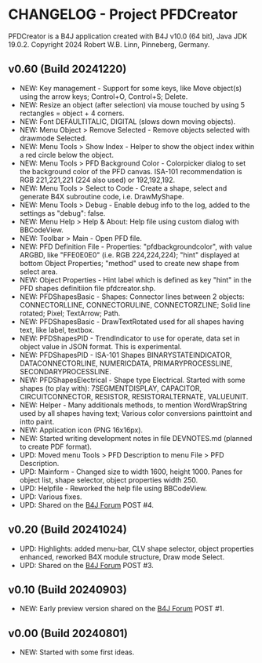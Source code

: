 # CHANGELOG - Project PFDCreator
PFDCreator is a B4J application created with B4J v10.0 (64 bit), Java JDK 19.0.2.
Copyright 2024 Robert W.B. Linn, Pinneberg, Germany.

## v0.60 (Build 20241220)
* NEW: Key management - Support for some keys, like Move object(s) using the arrow keys; Control+O, Control+S; Delete.
* NEW: Resize an object (after selection) via mouse touched by using 5 rectangles = object + 4 corners.
* NEW: Font DEFAULTITALIC, DIGITAL (slows down moving objects).
* NEW: Menu Object > Remove Selected - Remove objects selected with drawmode Selected.
* NEW: Menu Tools > Show Index - Helper to show the object index within a red circle below the object.
* NEW: Menu Tools > PFD Background Color - Colorpicker dialog to set the background color of the PFD canvas. ISA-101 recommendation is RGB 221,221,221 (224 also used) or 192,192,192.
* NEW: Menu Tools > Select to Code - Create a shape, select and generate B4X subroutine code, i.e. DrawMyShape.
* NEW: Menu Tools > Debug - Enable debug info to the log, added to the settings as "debug": false.
* NEW: Menu Help > Help & About: Help file using custom dialog with BBCodeView.
* NEW: Toolbar > Main - Open PFD file.
* NEW: PFD Definition File - Properties: "pfdbackgroundcolor", with value ARGBD, like "FFE0E0E0" (i.e. RGB 224,224,224); "hint" displayed at bottom Object Properties; "method" used to create new shape from select area.
* NEW: Object Properties - Hint label which is defined as key "hint" in the PFD shapes definitiion file pfdcreator.shp.
* NEW: PFDShapesBasic - Shapes: Connector lines between 2 objects: CONNECTORLLINE, CONNECTORULINE, CONNECTORZLINE; Solid line rotated; Pixel; TextArrow; Path.
* NEW: PFDShapesBasic - DrawTextRotated used for all shapes having text, like label, textbox.
* NEW: PFDShapesPID - TrendIndicator to use for operate, data set in object value in JSON format. This is experimental.
* NEW: PFDShapesPID - ISA-101 Shapes BINARYSTATEINDICATOR, DATACONNECTORLINE, NUMERICDATA, PRIMARYPROCESSLINE, SECONDARYPROCESSLINE.
* NEW: PFDShapesElectrical - Shape type Electrical. Started with some shapes (to play with): 7SEGMENTDISPLAY, CAPACITOR, CIRCUITCONNECTOR, RESISTOR, RESISTORALTERNATE, VALUEUNIT.
* NEW: Helper - Many additionals methods, to mention WordWrapString used by all shapes having text; Various color conversions painttoint and intto paint.
* NEW: Application icon (PNG 16x16px).
* NEW: Started writing development notes in file DEVNOTES.md (planned to create PDF format).
* UPD: Moved menu Tools > PFD Description to menu File > PFD Description.
* UPD: Mainform - Changed size to width 1600, height 1000. Panes for object list, shape selector, object properties width 250.
* UPD: Helpfile - Reworked the help file using BBCodeView.
* UPD: Various fixes.
* UPD: Shared on the [B4J Forum](https://www.b4x.com/android/forum/threads/pfdmaker-create-view-or-operate-process-flow-diagrams.162893/) POST #4.

## v0.20 (Build 20241024)
* UPD: Highlights: added menu-bar, CLV shape selector, object properties enhanced, reworked B4X module structure, Draw mode Select.
* UPD: Shared on the [B4J Forum](https://www.b4x.com/android/forum/threads/pfdmaker-create-view-or-operate-process-flow-diagrams.162893/) POST #3.

## v0.10 (Build 20240903)
* NEW: Early preview version shared on the [B4J Forum](https://www.b4x.com/android/forum/threads/pfdmaker-create-view-or-operate-process-flow-diagrams.162893/) POST #1.

## v0.00 (Build 20240801)
* NEW: Started with some first ideas.
